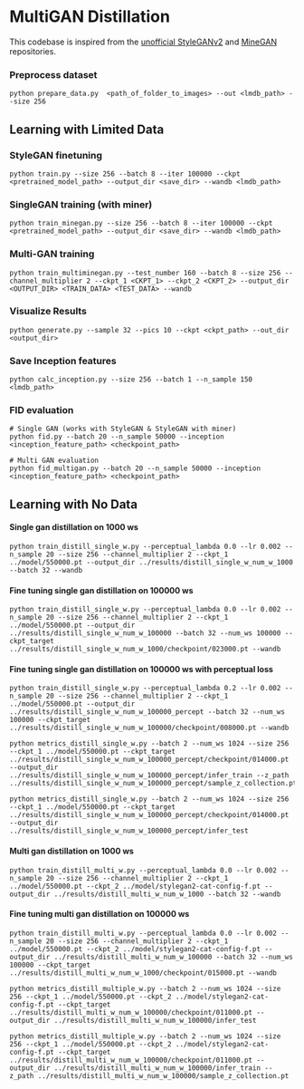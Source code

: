 # MultiGAN Distillation

This codebase is inspired from the [unofficial StyleGANv2](https://github.com/rosinality/stylegan2-pytorch) and [MineGAN](https://github.com/yaxingwang/MineGAN) repositories.

### Preprocess dataset

```
python prepare_data.py  <path_of_folder_to_images> --out <lmdb_path> --size 256
```

## Learning with Limited Data

### StyleGAN finetuning
```
python train.py --size 256 --batch 8 --iter 100000 --ckpt <pretrained_model_path> --output_dir <save_dir> --wandb <lmdb_path>
```

### SingleGAN training (with miner)
```
python train_minegan.py --size 256 --batch 8 --iter 100000 --ckpt <pretrained_model_path> --output_dir <save_dir> --wandb <lmdb_path>
```

### Multi-GAN training
```
python train_multiminegan.py --test_number 160 --batch 8 --size 256 --channel_multiplier 2 --ckpt_1 <CKPT_1> --ckpt_2 <CKPT_2> --output_dir <OUTPUT_DIR> <TRAIN_DATA> <TEST_DATA> --wandb
```

### Visualize Results
```
python generate.py --sample 32 --pics 10 --ckpt <ckpt_path> --out_dir <output_dir>
```

### Save Inception features
```
python calc_inception.py --size 256 --batch 1 --n_sample 150 <lmdb_path>
```

### FID evaluation
```
# Single GAN (works with StyleGAN & StyleGAN with miner)
python fid.py --batch 20 --n_sample 50000 --inception <inception_feature_path> <checkpoint_path>

# Multi GAN evaluation
python fid_multigan.py --batch 20 --n_sample 50000 --inception <inception_feature_path> <checkpoint_path>
```

## Learning with No Data

#### Single gan distillation on 1000 ws
```
python train_distill_single_w.py --perceptual_lambda 0.0 --lr 0.002 --n_sample 20 --size 256 --channel_multiplier 2 --ckpt_1 ../model/550000.pt --output_dir ../results/distill_single_w_num_w_1000 --batch 32 --wandb
```

#### Fine tuning single gan distillation on 100000 ws
```
python train_distill_single_w.py --perceptual_lambda 0.0 --lr 0.002 --n_sample 20 --size 256 --channel_multiplier 2 --ckpt_1 ../model/550000.pt --output_dir ../results/distill_single_w_num_w_100000 --batch 32 --num_ws 100000 --ckpt_target ../results/distill_single_w_num_w_1000/checkpoint/023000.pt --wandb
```

#### Fine tuning single gan distillation on 100000 ws with perceptual loss
```
python train_distill_single_w.py --perceptual_lambda 0.2 --lr 0.002 --n_sample 20 --size 256 --channel_multiplier 2 --ckpt_1 ../model/550000.pt --output_dir ../results/distill_single_w_num_w_100000_percept --batch 32 --num_ws 100000 --ckpt_target ../results/distill_single_w_num_w_100000/checkpoint/008000.pt --wandb

python metrics_distill_single_w.py --batch 2 --num_ws 1024 --size 256 --ckpt_1 ../model/550000.pt --ckpt_target ../results/distill_single_w_num_w_100000_percept/checkpoint/014000.pt --output_dir ../results/distill_single_w_num_w_100000_percept/infer_train --z_path ../results/distill_single_w_num_w_100000_percept/sample_z_collection.pt

python metrics_distill_single_w.py --batch 2 --num_ws 1024 --size 256 --ckpt_1 ../model/550000.pt --ckpt_target ../results/distill_single_w_num_w_100000_percept/checkpoint/014000.pt --output_dir ../results/distill_single_w_num_w_100000_percept/infer_test
```

#### Multi gan distillation on 1000 ws
```
python train_distill_multi_w.py --perceptual_lambda 0.0 --lr 0.002 --n_sample 20 --size 256 --channel_multiplier 2 --ckpt_1 ../model/550000.pt --ckpt_2 ../model/stylegan2-cat-config-f.pt --output_dir ../results/distill_multi_w_num_w_1000 --batch 32 --wandb
```

#### Fine tuning multi gan distillation on 100000 ws
```
python train_distill_multi_w.py --perceptual_lambda 0.0 --lr 0.002 --n_sample 20 --size 256 --channel_multiplier 2 --ckpt_1 ../model/550000.pt --ckpt_2 ../model/stylegan2-cat-config-f.pt --output_dir ../results/distill_multi_w_num_w_100000 --batch 32 --num_ws 100000 --ckpt_target ../results/distill_multi_w_num_w_1000/checkpoint/015000.pt --wandb

python metrics_distill_multiple_w.py --batch 2 --num_ws 1024 --size 256 --ckpt_1 ../model/550000.pt --ckpt_2 ../model/stylegan2-cat-config-f.pt --ckpt_target ../results/distill_multi_w_num_w_100000/checkpoint/011000.pt --output_dir ../results/distill_multi_w_num_w_100000/infer_test

python metrics_distill_multiple_w.py --batch 2 --num_ws 1024 --size 256 --ckpt_1 ../model/550000.pt --ckpt_2 ../model/stylegan2-cat-config-f.pt --ckpt_target ../results/distill_multi_w_num_w_100000/checkpoint/011000.pt --output_dir ../results/distill_multi_w_num_w_100000/infer_train --z_path ../results/distill_multi_w_num_w_100000/sample_z_collection.pt 


```
